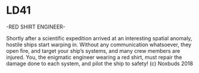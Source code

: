 # LD41

-RED SHIRT ENGINEER-

Shortly after a scientific expedition arrived at an interesting spatial anomaly, hostile ships start warping in. Without any communication whatsoever, they open fire, and target your ship’s systems, and many crew members are injured. You, the enigmatic engineer wearing a red shirt, must repair the damage done to each system, and pilot the ship to safety!
(c) Noxbuds 2018
